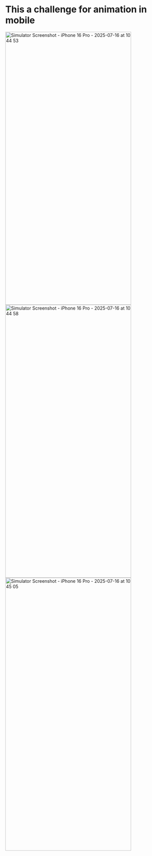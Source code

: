# This a challenge for animation in mobile
<img width="393" height="852" alt="Simulator Screenshot - iPhone 16 Pro - 2025-07-16 at 10 44 53" src="https://github.com/user-attachments/assets/3eae14e5-5d67-4271-a5b1-11a31b655201" />
<img width="393" height="852" alt="Simulator Screenshot - iPhone 16 Pro - 2025-07-16 at 10 44 58" src="https://github.com/user-attachments/assets/6bcfc3c4-b904-4677-a6b9-1d11b03b194f" />
<img width="393" height="852" alt="Simulator Screenshot - iPhone 16 Pro - 2025-07-16 at 10 45 05" src="https://github.com/user-attachments/assets/58056dbe-8052-472d-a478-f3d97ce40096" />
